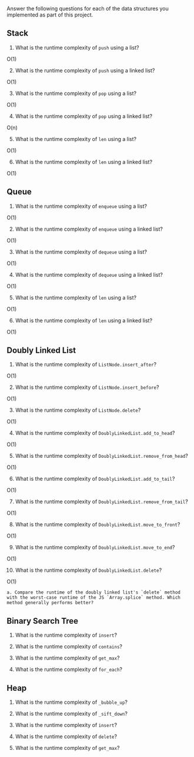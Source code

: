 Answer the following questions for each of the data structures you implemented as part of this project.

## Stack

1. What is the runtime complexity of `push` using a list?

O(1)

2. What is the runtime complexity of `push` using a linked list?

O(1)

3. What is the runtime complexity of `pop` using a list?

O(1)

4. What is the runtime complexity of `pop` using a linked list?

O(n)

5. What is the runtime complexity of `len` using a list?

O(1)

6. What is the runtime complexity of `len` using a linked list?

O(1)

## Queue

1. What is the runtime complexity of `enqueue` using a list?

O(1)

2. What is the runtime complexity of `enqueue` using a linked list?

O(1)
<!-- 0(n) -->

3. What is the runtime complexity of `dequeue` using a list?

O(1)

4. What is the runtime complexity of `dequeue` using a linked list?

O(1)

5. What is the runtime complexity of `len` using a list?

O(1)

6. What is the runtime complexity of `len` using a linked list?

O(1)

## Doubly Linked List

1. What is the runtime complexity of `ListNode.insert_after`?

O(1)

2. What is the runtime complexity of `ListNode.insert_before`?

O(1)

3. What is the runtime complexity of `ListNode.delete`?

O(1)

4. What is the runtime complexity of `DoublyLinkedList.add_to_head`?

O(1)

5. What is the runtime complexity of `DoublyLinkedList.remove_from_head`?

O(1)

6. What is the runtime complexity of `DoublyLinkedList.add_to_tail`?

O(1)

7. What is the runtime complexity of `DoublyLinkedList.remove_from_tail`?

O(1)

8. What is the runtime complexity of `DoublyLinkedList.move_to_front`?

O(1)

9. What is the runtime complexity of `DoublyLinkedList.move_to_end`?

O(1)

10. What is the runtime complexity of `DoublyLinkedList.delete`?

O(1)

    a. Compare the runtime of the doubly linked list's `delete` method with the worst-case runtime of the JS `Array.splice` method. Which method generally performs better?

## Binary Search Tree

1. What is the runtime complexity of `insert`? 

2. What is the runtime complexity of `contains`?

3. What is the runtime complexity of `get_max`? 

4. What is the runtime complexity of `for_each`?
    
## Heap

1. What is the runtime complexity of `_bubble_up`?

2. What is the runtime complexity of `_sift_down`?

3. What is the runtime complexity of `insert`?

4. What is the runtime complexity of `delete`?

5. What is the runtime complexity of `get_max`?
